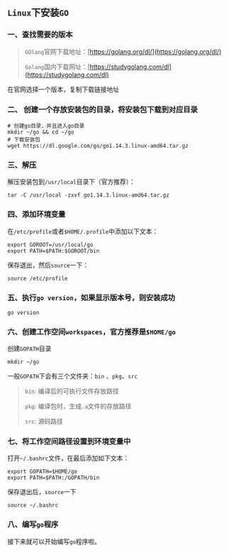 ## `Linux`下安装`GO`

### 一、查找需要的版本

> `GOlang`官网下载地址：[https://golang.org/dl/](https://golang.org/dl/)
> 
> `Golang`国内下载网址：[https://studygolang.com/dl](https://studygolang.com/dl)

在官网选择一个版本，复制下载链接地址

### 二、 创建一个存放安装包的目录，将安装包下载到对应目录

```shell
# 创建go目录，并且进入go目录
mkdir ~/go && cd ~/go
# 下载安装包
wget https://dl.google.com/go/go1.14.3.linux-amd64.tar.gz
```

### 三、解压

解压安装包到`/usr/local`目录下（官方推荐）：
```shell
tar -C /usr/local -zxvf go1.14.3.linux-amd64.tar.gz
```

### 四、添加环境变量

在`/etc/profile`或者`$HOME/.profile`中添加以下文本：
```shell
export GOROOT=/usr/local/go
export PATH=$PATH:$GOROOT/bin
```

保存退出，然后`source`一下：
```shell
source /etc/profile
```

### 五、执行`go version`，如果显示版本号，则安装成功
```shell
go version
```

### 六、创建工作空间`workspaces`，官方推荐是`$HOME/go`

创建`GOPATH`目录
```shell
mkdir ~/go
```

一般`GOPATH`下会有三个文件夹：`bin` 、`pkg`、`src`
> `bin`: 编译后的可执行文件存放路径
>
> `pkg`: 编译包时，生成`.a`文件的存放路径
>
> `src`: 源码路径

### 七、将工作空间路径设置到环境变量中

打开`~/.bashrc`文件，在最后添加如下文本：
```shell
export GOPATH=$HOME/go
export PATH=$PATH:/GOPATH/bin
```

保存退出后，`source`一下
```shell
source ~/.bashrc
```

### 八、编写`go`程序

接下来就可以开始编写`go`程序啦。